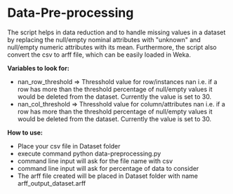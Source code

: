 # Data-Pre-processing
The script helps in data reduction and to handle missing values in a dataset by replacing the null/empty nominal attributes with "unknown" and null/empty numeric attributes with its mean. Furthermore, the script also convert the csv to arff file, which can be easily loaded in Weka.


**Variables to look for:** 
* nan_row_threshold => Thresshold value for row/instances nan i.e. if a row has more than the threshold percentage of null/empty values it would be deleted from the dataset. Currently the value is set to 30.
* nan_col_threshold => Thresshold value for column/attributes nan i.e. if a row has more than the threshold percentage of null/empty values it would be deleted from the dataset. Currently the value is set to 30.


**How to use:** 
* Place your csv file in Dataset folder 
* execute command python data-preprocessing.py 
* command line input will ask for the file name with csv
* command line input will ask for percentage of data to consider
* The arff file created will be placed in Dataset folder with name arff_output_dataset.arff
